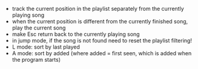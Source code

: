 
- track the current position in the playlist separately from the currently playing song
- when the current position is different from the currently finished song, play the current song
- make Esc return back to the currently playing song
- in jump mode, if the song is not found need to reset the playlist filtering!
- L mode: sort by last played
- A mode: sort by added (where added = first seen, which is added when the program starts)